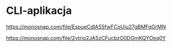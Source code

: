 # CLI-aplikacja

https://monosnap.com/file/EspueCdlA55fwFCoUju27gBMFqGrMN

https://monosnap.com/file/2vtrio2JA5zCFucbzO0DGmKQYOeq0Y
